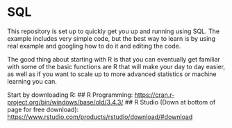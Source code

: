 # SQL

This repository is set up to quickly get you up and running using SQL. The example includes very simple code, but the best way to learn is by using real example and googling how to do it and editing the code.  

The good thing about starting with R is that you can eventually get familiar with some of the basic functions are R that will make your day to day easier, as well as if you want to scale up to more advanced statistics or machine learning you can. 

Start by downloading R:
    ## R Programming: https://cran.r-project.org/bin/windows/base/old/3.4.3/
    ## R Studio (Down at bottom of page for free download): https://www.rstudio.com/products/rstudio/download/#download
